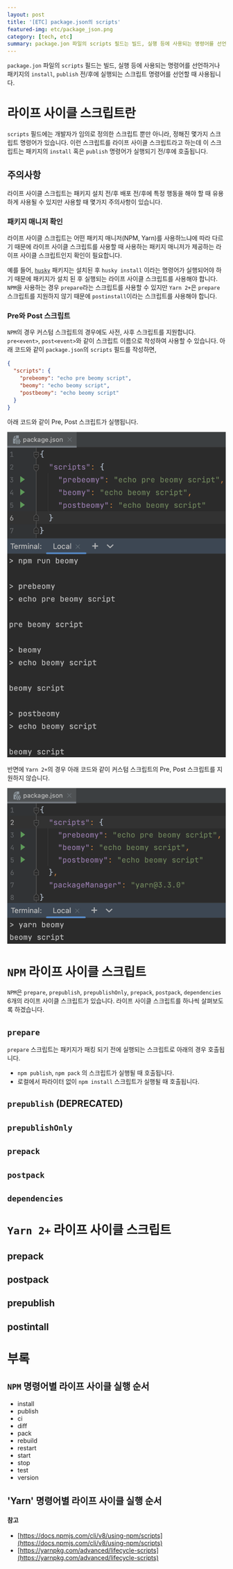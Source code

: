```yaml
---
layout: post
title: '[ETC] package.json의 scripts'
featured-img: etc/package_json.png
category: [tech, etc]
summary: package.jon 파일의 scripts 필드는 빌드, 실행 등에 사용되는 명령어를 선언하거나 패키지의 install, publish 전/후에 실행되는 스크립트 명령어를 선언할 때 사용됩니다.
---
```


`package.jon` 파일의 `scripts` 필드는 빌드, 실행 등에 사용되는 명령어를 선언하거나 패키지의 `install`, `publish` 전/후에 실행되는 스크립트 명령어를 선언할 때 사용됩니다.

# 라이프 사이클 스크립트란
`scripts` 필드에는 개발자가 임의로 정의한 스크립트 뿐만 아니라, 정해진 몇가지 스크립트 명령어가 있습니다. 이런 스크립트를 라이프 사이클 스크립트라고 하는데 이 스크립트는 패키지의 `install` 혹은 `publish` 명령어가 실행되기 전/후에 호출됩니다.

## 주의사항
라이프 사이클 스크립트는 패키지 설치 전/후 배포 전/후에 특정 행동을 해야 할 때 유용하게 사용될 수 있지만 사용할 때 몇가지 주의사항이 있습니다.

### 패키지 매니저 확인
라이프 사이클 스크립트는 어떤 패키지 매니저(NPM, Yarn)를 사용하느냐에 따라 다르기 때문에 라이프 사이클 스크립트를 사용할 때 사용하는 패키지 매니저가 제공하는 라이프 사이클 스크립트인지 확인이 필요합니다.

예를 들어, [`husky`](https://typicode.github.io/husky/#/) 패키지는 설치된 후 `husky install` 이라는 명령어가 실행되어야 하기 때문에 패키지가 설치 된 후 실행되는 라이프 사이클 스크립트를 사용해야 합니다. `NPM`을 사용하는 경우 `prepare`라는 스크립트를 사용할 수 있지만 `Yarn 2+`은 `prepare` 스크립트를 지원하지 않기 때문에 `postinstall`이라는 스크립트를 사용해야 합니다.

### Pre와 Post 스크립트
`NPM`의 경우 커스텀 스크립트의 경우에도 사전, 사후 스크립트를 지원합니다. `pre<event>`, `post<event>`와 같이 스크립트 이름으로 작성하여 사용할 수 있습니다. 아래 코드와 같이 `package.json`의 `scripts` 필드를 작성하면,

```json
{
  "scripts": {
    "prebeomy": "echo pre beomy script",
    "beomy": "echo beomy script",
    "postbeomy": "echo beomy script"
  }
}
```

아래 코드와 같이 Pre, Post 스크립트가 실행됩니다.

![NPM Pre, Post 스크립트](/assets/img/posts/etc/pre_post_scripts_npm.png)

반면에 `Yarn 2+`의 경우 아래 코드와 같이 커스텀 스크립트의 Pre, Post 스크립트를 지원하지 않습니다.

![Yarn 2 Pre, Post 스크립트](/assets/img/posts/etc/pre_post_scripts_yarn.png)

# `NPM` 라이프 사이클 스크립트
`NPM`은 `prepare`, `prepublish`, `prepublishOnly`, `prepack`, `postpack`, `dependencies` 6개의 라이프 사이클 스크립트가 있습니다. 라이프 사이클 스크립트를 하나씩 살펴보도록 하겠습니다.

## `prepare`
`prepare` 스크립트는 패키지가 패킹 되기 전에 실행되는 스크립트로 아래의 경우 호출됩니다.

- `npm publish`, `npm pack` 의 스크립트가 실행될 때 호출됩니다.
- 로컬에서 파라이터 없이 `npm install` 스크립트가 실행될 때 호출됩니다.

## `prepublish` (DEPRECATED)

## `prepublishOnly`

## `prepack`

## `postpack`

## `dependencies`

# `Yarn 2+` 라이프 사이클 스크립트
## prepack
## postpack
## prepublish
## postintall

# 부록

## `NPM` 명령어별 라이프 사이클 실행 순서
- install
- publish
- ci
- diff
- pack
- rebuild
- restart
- start
- stop
- test
- version

## 'Yarn' 명령어별 라이프 사이클 실행 순서

#### 참고
- [https://docs.npmjs.com/cli/v8/using-npm/scripts](https://docs.npmjs.com/cli/v8/using-npm/scripts)
- [https://yarnpkg.com/advanced/lifecycle-scripts](https://yarnpkg.com/advanced/lifecycle-scripts)
